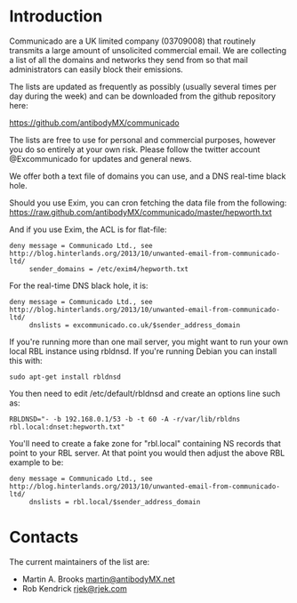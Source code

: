 Introduction
============

Communicado are a UK limited company (03709008) that routinely transmits a
large amount of unsolicited commercial email.  We are collecting a list of all
the domains and networks they send from so that mail administrators can easily
block their emissions.

The lists are updated as frequently as possibly (usually several times per day
during the week) and can be downloaded from the github repository here:

https://github.com/antibodyMX/communicado

The lists are free to use for personal and commercial purposes, however you do
so entirely at your own risk. Please follow the twitter account @Excommunicado
for updates and general news.

We offer both a text file of domains you can use, and a DNS real-time black
hole.

Should you use Exim, you can cron fetching the data file from the following:
    <https://raw.github.com/antibodyMX/communicado/master/hepworth.txt>

And if you use Exim, the ACL is for flat-file:

    deny message = Communicado Ltd., see http://blog.hinterlands.org/2013/10/unwanted-email-from-communicado-ltd/
         sender_domains = /etc/exim4/hepworth.txt

For the real-time DNS black hole, it is:

    deny message = Communicado Ltd., see http://blog.hinterlands.org/2013/10/unwanted-email-from-communicado-ltd/
         dnslists = excommunicado.co.uk/$sender_address_domain


If you're running more than one mail server, you might want to run your own
local RBL instance using rbldnsd.  If you're running Debian you can install
this with:

    sudo apt-get install rbldnsd

You then need to edit /etc/default/rbldnsd and create an options line such as:

    RBLDNSD="- -b 192.168.0.1/53 -b -t 60 -A -r/var/lib/rbldns rbl.local:dnset:hepworth.txt"

You'll need to create a fake zone for "rbl.local" containing NS records that
point to your RBL server.  At that point you would then adjust the above RBL
example to be:

    deny message = Communicado Ltd., see http://blog.hinterlands.org/2013/10/unwanted-email-from-communicado-ltd/
         dnslists = rbl.local/$sender_address_domain


Contacts
========

The current maintainers of the list are:

* Martin A. Brooks <martin@antibodyMX.net>
* Rob Kendrick <rjek@rjek.com>
